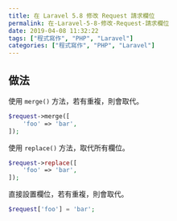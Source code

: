 ```yaml
---
title: 在 Laravel 5.8 修改 Request 請求欄位
permalink: 在-Laravel-5-8-修改-Request-請求欄位
date: 2019-04-08 11:32:22
tags: ["程式寫作", "PHP", "Laravel"]
categories: ["程式寫作", "PHP", "Laravel"]
---
```


## 做法
使用 `merge()` 方法，若有重複，則會取代。
```PHP
$request->merge([
    'foo' => 'bar',
]);
```

使用 `replace()` 方法，取代所有欄位。
```PHP
$request->replace([
    'foo' => 'bar',
]);
```

直接設置欄位，若有重複，則會取代。
```PHP
$request['foo'] = 'bar';
```
